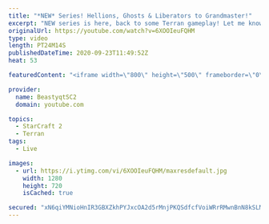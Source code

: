 ```yaml
---
title: "*NEW* Series! Hellions, Ghosts & Liberators to Grandmaster!"
excerpt: "NEW series is here, back to some Terran gameplay! Let me know how you guys are liking this one!  Feel free to let me know if you have any suggestions for future videos. Enjoy this one and have a great day :)  If you are enjoying my YouTube content, check out my live stream on Twitch! Streaming pretty"
originalUrl: https://youtube.com/watch?v=6XOOIeuFQHM
type: video
length: PT24M14S
publishedDateTime: 2020-09-23T11:49:52Z
heat: 53

featuredContent: "<iframe width=\"800\" height=\"500\" frameborder=\"0\" src=\"https://www.youtube.com/embed/6XOOIeuFQHM\" allow=\"accelerometer; autoplay; encrypted-media; gyroscope; picture-in-picture\" allowfullscreen></iframe>"

provider:
  name: BeastyqtSC2
  domain: youtube.com

topics:
  - StarCraft 2
  - Terran
tags:
  - Live

images:
  - url: https://i.ytimg.com/vi/6XOOIeuFQHM/maxresdefault.jpg
    width: 1280
    height: 720
    isCached: true

secured: "xN6qiYMNioHnIR3GBXZkhPYJxcOA2d5rMnjPKQSdfcfVoiWRrRMwnBnN8kSLMzLtUcV8FBr63jYjzwsBTGzWYyvZqwMGiJgWkFJo0WCqLmhQWbwUMTytB2mPwNhQrcB6sDjQm8Fu3HP3sA2Vv20c5AbsjHRVQaDYdmCNs3Uz4I3nFrZIYgWKMSEjt7ERyF9+zHOL+nVpiWoPaptKPWzVo/sb7DPL0JN8jYYOeveVyQlAL2jtQkVwaYnUmv1dCEBYcnZfXcHNHhZIr4qw/5xIaDwth44XIXWoRBPy9BULNFbZcSwEMCjYLgWWeQjyWOrliaWbxiqgxLNTsBLfTfWJ0OBcV5ak6o+JD3B5zOiON2YA1MflC33GoXbfUa6j9wAvq95Vy+Qdd4PEMluhVDUgEPtCdWHfO/wB2NcY9lrX4HE=;glXG6hIGibQItSrRgbAu6w=="
---
```


